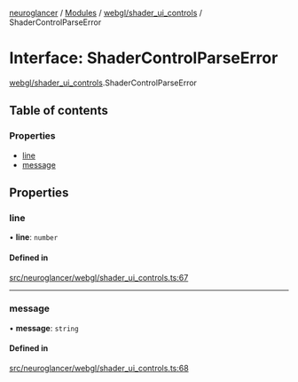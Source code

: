 [neuroglancer](../README.md) / [Modules](../modules.md) / [webgl/shader\_ui\_controls](../modules/webgl_shader_ui_controls.md) / ShaderControlParseError

# Interface: ShaderControlParseError

[webgl/shader_ui_controls](../modules/webgl_shader_ui_controls.md).ShaderControlParseError

## Table of contents

### Properties

- [line](webgl_shader_ui_controls.ShaderControlParseError.md#line)
- [message](webgl_shader_ui_controls.ShaderControlParseError.md#message)

## Properties

### line

• **line**: `number`

#### Defined in

[src/neuroglancer/webgl/shader_ui_controls.ts:67](https://github.com/ActiveBrainAtlas2/neuroglancer/blob/1beb5d34/src/neuroglancer/webgl/shader_ui_controls.ts#L67)

___

### message

• **message**: `string`

#### Defined in

[src/neuroglancer/webgl/shader_ui_controls.ts:68](https://github.com/ActiveBrainAtlas2/neuroglancer/blob/1beb5d34/src/neuroglancer/webgl/shader_ui_controls.ts#L68)
